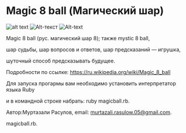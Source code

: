 # Magic 8 ball (Магический шар)

![alt text](http://url/to/img.png)
![Alt-текст](https://avatars1.githubusercontent.com/u/5384215?v=3&s=460 "Орк")
![Alt-text](https://www.google.com/url?sa=i&url=https%3A%2F%2Ftiu.ru%2FMagicheskij-shar-predskazanij.html&psig=AOvVaw1EY4F1FzSkrXCUWc6LFfVg&ust=1604406470547000&source=images&cd=vfe&ved=0CAIQjRxqFwoTCPCK1Yru4-wCFQAAAAAdAAAAABAQ "Magicball")

Magic 8 ball (рус. магический шар 8); также mystic 8 ball,

шар судьбы, шар вопросов и ответов, шар предсказаний — игрушка, 

шуточный способ предсказывать будущее.

Подробности по ссылке: https://ru.wikipedia.org/wiki/Magic_8_ball

Для запуска прогармы вам необходимо установить интерпретатор языка Ruby

и в командной строке набрать: ruby magicball.rb.

Автор:Муртазали Расулов, email: murtazali.rasulow.05@gmail.com.

magicball.rb.
